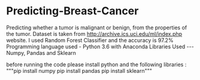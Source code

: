 # Predicting-Breast-Cancer
Predicting whether a tumor is malignant or benign, from the properties of the tumor.
Dataset is taken from http://archive.ics.uci.edu/ml/index.php website.
I used Random Forest Classifier and the accuracy is 97.2%
Programming language used - Python 3.6 with Anaconda
Libraries Used --- Numpy, Pandas and Sklearn

before running the code please install python and the following libraries :
"""pip install numpy
   pip install pandas
   pip install sklearn"""
